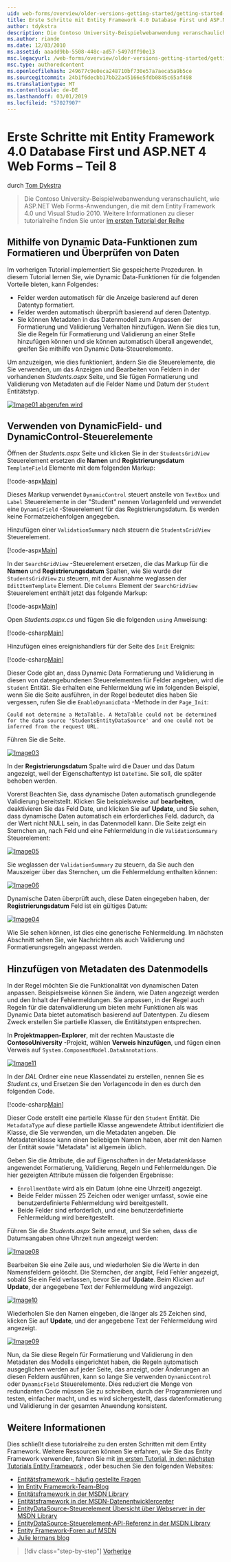```yaml
---
uid: web-forms/overview/older-versions-getting-started/getting-started-with-ef/the-entity-framework-and-aspnet-getting-started-part-8
title: Erste Schritte mit Entity Framework 4.0 Database First und ASP.NET 4 Web Forms – Teil 8 | Microsoft-Dokumentation
author: tdykstra
description: Die Contoso University-Beispielwebanwendung veranschaulicht, wie ASP.NET Web Forms-Anwendungen, die mithilfe von Entity Framework. Die beispielanwendung ist...
ms.author: riande
ms.date: 12/03/2010
ms.assetid: aaadd9bb-5508-448c-ad57-5497dff90e13
msc.legacyurl: /web-forms/overview/older-versions-getting-started/getting-started-with-ef/the-entity-framework-and-aspnet-getting-started-part-8
msc.type: authoredcontent
ms.openlocfilehash: 249677c9e0eca248710bf730e57a7aeca5a9b5ce
ms.sourcegitcommit: 24b1f6decbb17bb22a45166e5fdb0845c65af498
ms.translationtype: MT
ms.contentlocale: de-DE
ms.lasthandoff: 03/01/2019
ms.locfileid: "57027907"
---
```

<a name="getting-started-with-entity-framework-40-database-first-and-aspnet-4-web-forms---part-8"></a>Erste Schritte mit Entity Framework 4.0 Database First und ASP.NET 4 Web Forms – Teil 8
====================
durch [Tom Dykstra](https://github.com/tdykstra)

> Die Contoso University-Beispielwebanwendung veranschaulicht, wie ASP.NET Web Forms-Anwendungen, die mit dem Entity Framework 4.0 und Visual Studio 2010. Weitere Informationen zu dieser tutorialreihe finden Sie unter [im ersten Tutorial der Reihe](the-entity-framework-and-aspnet-getting-started-part-1.md)


## <a name="using-dynamic-data-functionality-to-format-and-validate-data"></a>Mithilfe von Dynamic Data-Funktionen zum Formatieren und Überprüfen von Daten

Im vorherigen Tutorial implementiert Sie gespeicherte Prozeduren. In diesem Tutorial lernen Sie, wie Dynamic Data-Funktionen für die folgenden Vorteile bieten, kann Folgendes:

- Felder werden automatisch für die Anzeige basierend auf deren Datentyp formatiert.
- Felder werden automatisch überprüft basierend auf deren Datentyp.
- Sie können Metadaten in das Datenmodell zum Anpassen der Formatierung und Validierung Verhalten hinzufügen. Wenn Sie dies tun, Sie die Regeln für Formatierung und Validierung an einer Stelle hinzufügen können und sie können automatisch überall angewendet, greifen Sie mithilfe von Dynamic Data-Steuerelemente.

Um anzuzeigen, wie dies funktioniert, ändern Sie die Steuerelemente, die Sie verwenden, um das Anzeigen und Bearbeiten von Feldern in der vorhandenen *Students.aspx* Seite, und Sie fügen Formatierung und Validierung von Metadaten auf die Felder Name und Datum der `Student` Entitätstyp.

[![Image01 abgerufen wird](the-entity-framework-and-aspnet-getting-started-part-8/_static/image2.png)](the-entity-framework-and-aspnet-getting-started-part-8/_static/image1.png)

## <a name="using-dynamicfield-and-dynamiccontrol-controls"></a>Verwenden von DynamicField- und DynamicControl-Steuerelemente

Öffnen der *Students.aspx* Seite und klicken Sie in der `StudentsGridView` Steuerelement ersetzen die **Namen** und **Registrierungsdatum** `TemplateField` Elemente mit dem folgenden Markup:

[!code-aspx[Main](the-entity-framework-and-aspnet-getting-started-part-8/samples/sample1.aspx)]

Dieses Markup verwendet `DynamicControl` steuert anstelle von `TextBox` und `Label` Steuerelemente in der "Student" nennen Vorlagenfeld und verwendet eine `DynamicField` -Steuerelement für das Registrierungsdatum. Es werden keine Formatzeichenfolgen angegeben.

Hinzufügen einer `ValidationSummary` nach steuern die `StudentsGridView` Steuerelement.

[!code-aspx[Main](the-entity-framework-and-aspnet-getting-started-part-8/samples/sample2.aspx)]

In der `SearchGridView` -Steuerelement ersetzen, die das Markup für die **Namen** und **Registrierungsdatum** Spalten, wie Sie wurde der `StudentsGridView` zu steuern, mit der Ausnahme weglassen der `EditItemTemplate` Element. Die `Columns` Element der `SearchGridView` Steuerelement enthält jetzt das folgende Markup:

[!code-aspx[Main](the-entity-framework-and-aspnet-getting-started-part-8/samples/sample3.aspx)]

Open *Students.aspx.cs* und fügen Sie die folgenden `using` Anweisung:

[!code-csharp[Main](the-entity-framework-and-aspnet-getting-started-part-8/samples/sample4.cs)]

Hinzufügen eines ereignishandlers für der Seite des `Init` Ereignis:

[!code-csharp[Main](the-entity-framework-and-aspnet-getting-started-part-8/samples/sample5.cs)]

Dieser Code gibt an, dass Dynamic Data Formatierung und Validierung in diesen von datengebundenen Steuerelementen für Felder angeben, wird die `Student` Entität. Sie erhalten eine Fehlermeldung wie im folgenden Beispiel, wenn Sie die Seite ausführen, in der Regel bedeutet dies haben Sie vergessen, rufen Sie die `EnableDynamicData` -Methode in der `Page_Init`:

`Could not determine a MetaTable. A MetaTable could not be determined for the data source 'StudentsEntityDataSource' and one could not be inferred from the request URL.`

Führen Sie die Seite.

[![Image03](the-entity-framework-and-aspnet-getting-started-part-8/_static/image4.png)](the-entity-framework-and-aspnet-getting-started-part-8/_static/image3.png)

In der **Registrierungsdatum** Spalte wird die Dauer und das Datum angezeigt, weil der Eigenschaftentyp ist `DateTime`. Sie soll, die später behoben werden.

Vorerst Beachten Sie, dass dynamische Daten automatisch grundlegende Validierung bereitstellt. Klicken Sie beispielsweise auf **bearbeiten**, deaktivieren Sie das Feld Date, und klicken Sie auf **Update**, und Sie sehen, dass dynamische Daten automatisch ein erforderliches Feld. dadurch, da der Wert nicht NULL sein, in das Datenmodell kann. Die Seite zeigt ein Sternchen an, nach Feld und eine Fehlermeldung in die `ValidationSummary` Steuerelement:

[![Image05](the-entity-framework-and-aspnet-getting-started-part-8/_static/image6.png)](the-entity-framework-and-aspnet-getting-started-part-8/_static/image5.png)

Sie weglassen der `ValidationSummary` zu steuern, da Sie auch den Mauszeiger über das Sternchen, um die Fehlermeldung enthalten können:

[![Image06](the-entity-framework-and-aspnet-getting-started-part-8/_static/image8.png)](the-entity-framework-and-aspnet-getting-started-part-8/_static/image7.png)

Dynamische Daten überprüft auch, diese Daten eingegeben haben, der **Registrierungsdatum** Feld ist ein gültiges Datum:

[![Image04](the-entity-framework-and-aspnet-getting-started-part-8/_static/image10.png)](the-entity-framework-and-aspnet-getting-started-part-8/_static/image9.png)

Wie Sie sehen können, ist dies eine generische Fehlermeldung. Im nächsten Abschnitt sehen Sie, wie Nachrichten als auch Validierung und Formatierungsregeln angepasst werden.

## <a name="adding-metadata-to-the-data-model"></a>Hinzufügen von Metadaten des Datenmodells

In der Regel möchten Sie die Funktionalität von dynamischen Daten anpassen. Beispielsweise können Sie ändern, wie Daten angezeigt werden und den Inhalt der Fehlermeldungen. Sie anpassen, in der Regel auch Regeln für die datenvalidierung um bieten mehr Funktionen als was Dynamic Data bietet automatisch basierend auf Datentypen. Zu diesem Zweck erstellen Sie partielle Klassen, die Entitätstypen entsprechen.

In **Projektmappen-Explorer**, mit der rechten Maustaste die **ContosoUniversity** -Projekt, wählen **Verweis hinzufügen**, und fügen einen Verweis auf `System.ComponentModel.DataAnnotations`.

[![Image11](the-entity-framework-and-aspnet-getting-started-part-8/_static/image12.png)](the-entity-framework-and-aspnet-getting-started-part-8/_static/image11.png)

In der *DAL* Ordner eine neue Klassendatei zu erstellen, nennen Sie es *Student.cs*, und Ersetzen Sie den Vorlagencode in den es durch den folgenden Code.

[!code-csharp[Main](the-entity-framework-and-aspnet-getting-started-part-8/samples/sample6.cs)]

Dieser Code erstellt eine partielle Klasse für den `Student` Entität. Die `MetadataType` auf diese partielle Klasse angewendete Attribut identifiziert die Klasse, die Sie verwenden, um die Metadaten angeben. Die Metadatenklasse kann einen beliebigen Namen haben, aber mit den Namen der Entität sowie "Metadata" ist allgemein üblich.

Geben Sie die Attribute, die auf Eigenschaften in der Metadatenklasse angewendet Formatierung, Validierung, Regeln und Fehlermeldungen. Die hier gezeigten Attribute müssen die folgenden Ergebnisse:

- `EnrollmentDate` wird als ein Datum (ohne eine Uhrzeit) angezeigt.
- Beide Felder müssen 25 Zeichen oder weniger umfasst, sowie eine benutzerdefinierte Fehlermeldung wird bereitgestellt.
- Beide Felder sind erforderlich, und eine benutzerdefinierte Fehlermeldung wird bereitgestellt.

Führen Sie die *Students.aspx* Seite erneut, und Sie sehen, dass die Datumsangaben ohne Uhrzeit nun angezeigt werden:

[![Image08](the-entity-framework-and-aspnet-getting-started-part-8/_static/image14.png)](the-entity-framework-and-aspnet-getting-started-part-8/_static/image13.png)

Bearbeiten Sie eine Zeile aus, und wiederholen Sie die Werte in den Namensfeldern gelöscht. Die Sternchen, der angibt, Feld Fehler angezeigt, sobald Sie ein Feld verlassen, bevor Sie auf **Update**. Beim Klicken auf **Update**, der angegebene Text der Fehlermeldung wird angezeigt.

[![Image10](the-entity-framework-and-aspnet-getting-started-part-8/_static/image16.png)](the-entity-framework-and-aspnet-getting-started-part-8/_static/image15.png)

Wiederholen Sie den Namen eingeben, die länger als 25 Zeichen sind, klicken Sie auf **Update**, und der angegebene Text der Fehlermeldung wird angezeigt.

[![Image09](the-entity-framework-and-aspnet-getting-started-part-8/_static/image18.png)](the-entity-framework-and-aspnet-getting-started-part-8/_static/image17.png)

Nun, da Sie diese Regeln für Formatierung und Validierung in den Metadaten des Modells eingerichtet haben, die Regeln automatisch ausgeglichen werden auf jeder Seite, das anzeigt, oder Änderungen an diesen Feldern ausführen, kann so lange Sie verwenden `DynamicControl` oder `DynamicField` Steuerelemente. Dies reduziert die Menge von redundanten Code müssen Sie zu schreiben, durch der Programmieren und testen, einfacher macht, und es wird sichergestellt, dass datenformatierung und Validierung in der gesamten Anwendung konsistent.

## <a name="more-information"></a>Weitere Informationen

Dies schließt diese tutorialreihe zu den ersten Schritten mit dem Entity Framework. Weitere Ressourcen können Sie erfahren, wie Sie das Entity Framework verwenden, fahren Sie mit [im ersten Tutorial, in den nächsten Tutorials Entity Framework](../continuing-with-ef/using-the-entity-framework-and-the-objectdatasource-control-part-1-getting-started.md) , oder besuchen Sie den folgenden Websites:

- [Entitätsframework – häufig gestellte Fragen](http://www.ef-faq.org/introduction.html)
- [Im Entity Framework-Team-Blog](https://blogs.msdn.com/b/adonet/)
- [Entitätsframework in der MSDN Library](https://msdn.microsoft.com/library/bb399572.aspx)
- [Entitätsframework in der MSDN-Datenentwicklercenter](https://msdn.microsoft.com/data/ef.aspx)
- [EntityDataSource-Steuerelement Übersicht über Webserver in der MSDN Library](https://msdn.microsoft.com/library/cc488502.aspx)
- [EntityDataSource-Steuerelement-API-Referenz in der MSDN Library](https://msdn.microsoft.com/library/system.web.ui.webcontrols.entitydatasource.aspx)
- [Entity Framework-Foren auf MSDN](https://social.msdn.microsoft.com/forums/adodotnetentityframework/)
- [Julie lermans blog](http://thedatafarm.com/blog/)

> [!div class="step-by-step"]
> [Vorherige](the-entity-framework-and-aspnet-getting-started-part-7.md)
